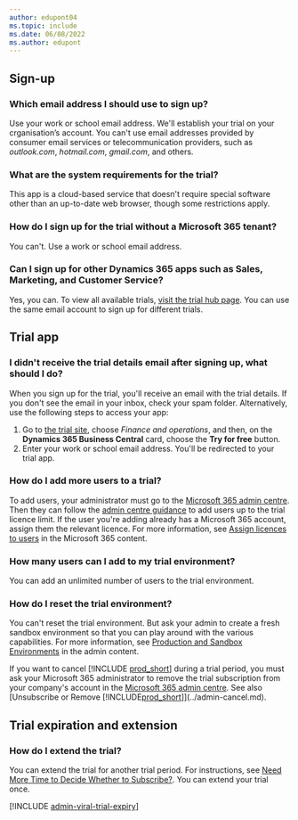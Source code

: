 ```yaml
---
author: edupont04
ms.topic: include
ms.date: 06/08/2022
ms.author: edupont
---
```

## Sign-up

### Which email address I should use to sign up?

Use your work or school email address. We'll establish your trial on your crganisation’s account. You can't use email addresses provided by consumer email services or telecommunication providers, such as *outlook.com*, *hotmail.com*, *gmail.com*, and others.  

### What are the system requirements for the trial?

This app is a cloud-based service that doesn't require special software other than an up-to-date web browser, though some restrictions apply.  

### How do I sign up for the trial without a Microsoft 365 tenant?

You can't. Use a work or school email address.

### Can I sign up for other Dynamics 365 apps such as Sales, Marketing, and Customer Service?

Yes, you can. To view all available trials, [visit the trial hub page](https://dynamics.microsoft.com/dynamics-365-free-trial). You can use the same email account to sign up for different trials.<!-- However, it is not possible to have multiple apps on the same trial site. Each trial will be on a different org and URL. The trial data won’t be shared across apps.-->

## Trial app

### I didn't receive the trial details email after signing up, what should I do?

When you sign up for the trial, you'll receive an email with the trial details. If you don't see the email in your inbox, check your spam folder. Alternatively, use the following steps to access your app:

1. Go to [the trial site](https://go.microsoft.com/fwlink/?linkid=847861), choose *Finance and operations*, and then, on the **Dynamics 365 Business Central** card, choose the **Try for free** button.  
2. Enter your work or school email address. You'll be redirected to your trial app.  

### How do I add more users to a trial?

To add users, your administrator must go to the [Microsoft 365 admin centre](https://admin.microsoft.com). Then they can follow the [admin centre guidance](/microsoft-365/admin/add-users/add-users) to add users up to the trial licence limit. If the user you're adding already has a Microsoft 365 account, assign them the relevant licence. For more information, see [Assign licences to users](/microsoft-365/admin/manage/assign-licenses-to-users) in the Microsoft 365 content.

### How many users can I add to my trial environment?

You can add an unlimited number of users to the trial environment.

### How do I reset the trial environment?

You can't reset the trial environment. But ask your admin to create a fresh sandbox environment so that you can play around with the various capabilities. For more information, see [Production and Sandbox Environments](/dynamics365/business-central/dev-itpro/administration/environment-types) in the admin content.  

If you want to cancel [!INCLUDE [prod_short](prod_short.md)] during a trial period, you must ask your Microsoft 365 administrator to remove the trial subscription from your company's account in the [Microsoft 365 admin centre](https://admin.microsoft.com/). See also [Unsubscribe or Remove [!INCLUDE[prod_short](prod_short.md)]](../admin-cancel.md).  

## Trial expiration and extension

### How do I extend the trial?

You can extend the trial for another trial period. For instructions, see [Need More Time to Decide Whether to Subscribe?](../admin-extend-trial.md). You can extend your trial once.

[!INCLUDE [admin-viral-trial-expiry](admin-viral-trial-expiry.md)]
